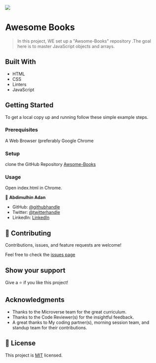 ![](https://img.shields.io/badge/Microverse-blueviolet)

# Awesome Books

> In this project, WE set up a "Awsome-Books" repository .The goal here is to master JavaScript objects and arrays.


## Built With

- HTML
- CSS
- Linters
- JavaScript



## Getting Started

To get a local copy up and running follow these simple example steps.

### Prerequisites
A Web Browser (preferably Google Chrome

### Setup
clone the GitHub Repository [Awsome-Books](https://github.com/AbdimulhinYussuf3675/Awesome-books)

### Usage
  Open index.html in Chrome.


👤 **Abdimulhin Adan**

- GitHub: [@githubhandle](https://github.com/AbdimulhinYussuf3675)
- Twitter: [@twitterhandle](https://twitter.com/abdimulhin)
- LinkedIn: [LinkedIn](https://www.linkedin.com/in/abdimulhin-yussuf-7b110720b) 



## 🤝 Contributing

Contributions, issues, and feature requests are welcome!

Feel free to check the [issues page](https://github.com/AbdimulhinYussuf3675/Awesome-books/issues)

## Show your support

Give a ⭐️ if you like this project!

## Acknowledgments


- Thanks to the Microverse team for the great curriculum.
- Thanks to the Code Reviewer(s) for the insightful feedback.
- A great thanks to My coding partner(s), morning session team, and standup team for their contributions.

## 📝 License

This project is [MIT](./LICENSE) licensed.

